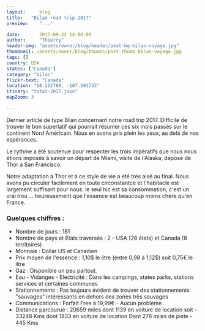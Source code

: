 ```yaml
---
layout:     blog
title:   "Bilan road trip 2017"
preview:    "..."

date:       2017-09-22 14:00:00
author:     "Thierry"
header-img: "assets/owner/blog/header/post-bg-bilan-voyage.jpg"
thumbnail: /assets/owner/blog/thumbs/post-thumb-bilan-voyage.jpg
tags: []
country: USA 
states: ["Canada"]
category: "bilan"
flickr-text: "Canada"
location: "50.252789, -107.593733"
itinary: "total-2017.json"
mapZoom: 3

---
```


Dernier article de type Bilan concernant notre road trip 2017. Difficile de trouver le bon superlatif qui pourrait résumer ces six mois passés sur le continent Nord Américain. Nous en avons pris plein les yeux, au delà de nos espérances. 

Le rythme a été soutenue pour respecter les trois impératifs que nous nous étions imposés à savoir un départ de Miami, visite de l'Alaska, dépose de Thor à San Francisco.

Notre adaptation à Thor et à ce style de vie a été très aisé au final. Nous avons pu circuler facilement en toute circonstantce et l'habitacle est largement suffisant pour nous. le seul hic est sa consommation, c'est un vrai trou ... heureusement que l'essence est beaucoup moins chère qu'en France.







### Quelques chiffres :    

* Nombre de jours           : 181
* Nombre de pays et Etats traversés  : 2 - USA (28 états) et Canada (8 territoires)
* Monnaie                   : Dollar US et Canadien
* Prix moyen de l'essence   : 1,10$ le litre (entre 0,98 à 1,12$) soit 0,75€ le litre
* Gaz                       : Disponible un peu partout.
* Eau - Vidanges - Electricité    : Dans les campings, states parks, stations services et certaines communes
* Stationnements             : Pas toujours évident de trouver des stationnements "sauvages" intéressants en dehors des zones très sauvages
* Communications             : Forfait Free à 19,99€ - Aucun problème  
* Distance parcourue         : 20659 miles dont 1139 en voiture de location soit - 33248 Kms dont 1833 en voiture de location 
                               Dont 276 miles de piste - 445 Kms     
 


